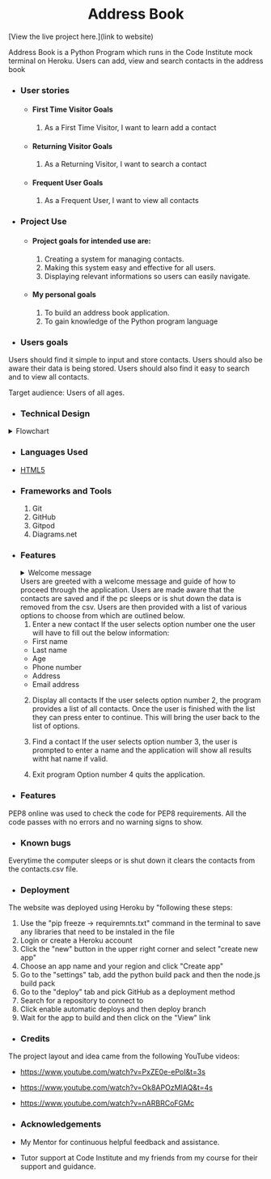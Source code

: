 <h1 align="center">Address Book</h1>

[View the live project here.](link to website)

<p>Address Book is a Python Program which runs in the Code Institute mock terminal on Heroku. Users can add, view and search contacts in the address book</p>

-   ### User stories

    -   #### First Time Visitor Goals
        1. As a First Time Visitor, I want to learn add a contact

    -   #### Returning Visitor Goals

        1. As a Returning Visitor, I want to search a contact

    -   #### Frequent User Goals
        1. As a Frequent User, I want to view all contacts

-   ### Project Use
    -   #### Project goals for intended use are:
        1. Creating a system for managing contacts.
        2. Making this system easy and effective for all users.
        3. Displaying relevant informations so users can easily navigate.

    -   #### My personal goals
        1. To build an address book application.
        2. To gain knowledge of the Python program language

-   ### Users goals 
Users should find it simple to input and store contacts. Users should also be aware their data is being stored. Users should also find it easy to search and to view all contacts.

Target audience: Users of all ages.

-   ### Technical Design
<details><summary>Flowchart</summary>
<img src="Screenshot 2021-09-22 at 08.57.53.png">
</details>

-   ### Languages Used

-   [HTML5](https://en.wikipedia.org/wiki/Python_(programming_language))

-   ### Frameworks and Tools
    1. Git
    2. GitHub
    3. Gitpod
    4. Diagrams.net

-   ### Features
    
    <details><summary>Welcome message</summary>
    <img src="Screenshot 2021-09-22 at 09.35.53.png">
    </details>
    Users are greeted with a welcome message and guide of how to proceed through the application. Users are made aware that the contacts are saved and if the pc sleeps or is shut down the data is removed from the csv. Users are then provided with a list of various options to choose from which are outlined below.

     1. Enter a new contact
    If the user selects option number one the user will have to fill out the below information:
    -   First name
    -   Last name
    -   Age
    -   Phone number
    -   Address
    -   Email address

    2. Display all contacts
    If the user selects option number 2, the program provides a list of all contacts. Once the user is finished with the list they can press enter to continue. This will bring the user back to the list of options.

    3. Find a contact
    If the user selects option number 3, the user is prompted to enter a name and the application will show all results witht hat name if valid.

    4. Exit program
    Option number 4 quits the application.

-   ### Features
PEP8 online was used to check the code for PEP8 requirements. All the code passes with no errors and no warning signs to show.

-   ### Known bugs
Everytime the computer sleeps or is shut down it clears the contacts from the contacts.csv file.

-   ### Deployment
The website was deployed using Heroku by "following these steps:
1. Use the "pip freeze -> requiremnts.txt" command in the terminal to save any libraries that need to be instaled in the file
2. Login or create a Heroku account
3. Click the "new" button in the upper right corner and select "create new app"
4. Choose an app name and your region and click "Create app"
5. Go to the "settings" tab, add the python build pack and then the node.js build pack
6. Go to the "deploy" tab and pick GitHub as a deployment method
7. Search for a repository to connect to
8. Click enable automatic deploys and then deploy branch
9. Wait for the app to build and then click on the "View" link

-   ### Credits 
The project layout and idea came from the following YouTube videos:
-   https://www.youtube.com/watch?v=PxZE0e-ePoI&t=3s
-   https://www.youtube.com/watch?v=Ok8APOzMIAQ&t=4s
-   https://www.youtube.com/watch?v=nARBRCoFGMc

-   ### Acknowledgements

-   My Mentor for continuous helpful feedback and assistance.

-   Tutor support at Code Institute and my friends from my course for their support and guidance.






